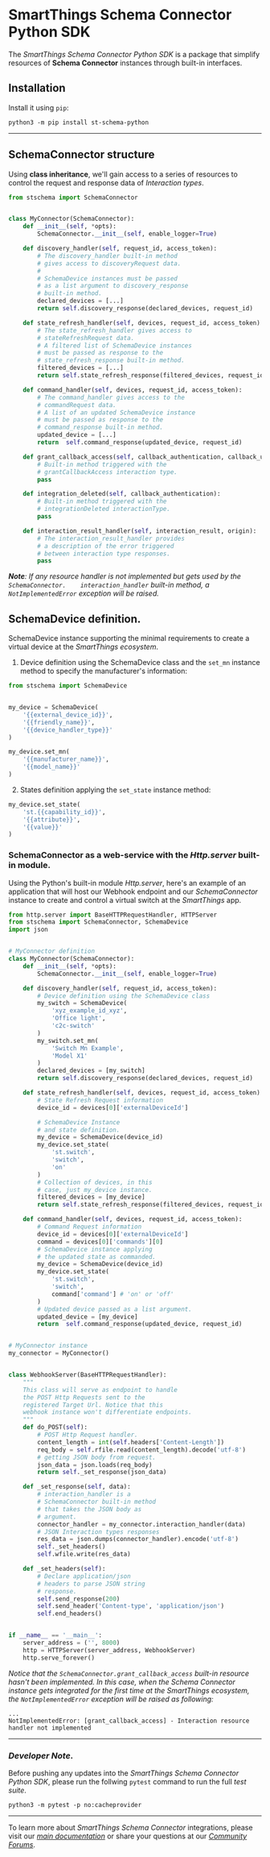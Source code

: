 # SmartThings Schema Connector Python SDK

The _SmartThings Schema Connector Python SDK_ is a package that simplify resources of
**Schema Connector** instances through built-in interfaces.

## Installation

Install it using `pip`:

    python3 -m pip install st-schema-python

---

## SchemaConnector structure

Using **class inheritance**, we'll gain access to a series of resources to control the request and response data of _Interaction types_.

```python
from stschema import SchemaConnector


class MyConnector(SchemaConnector):
    def __init__(self, *opts):
        SchemaConnector.__init__(self, enable_logger=True)

    def discovery_handler(self, request_id, access_token):
        # The discovery_handler built-in method
        # gives access to discoveryRequest data.
        #
        # SchemaDevice instances must be passed
        # as a list argument to discovery_response
        # built-in method.
        declared_devices = [...]
        return self.discovery_response(declared_devices, request_id)

    def state_refresh_handler(self, devices, request_id, access_token):
        # The state_refresh_handler gives access to
        # stateRefreshRequest data.
        # A filtered list of SchemaDevice instances
        # must be passed as response to the
        # state_refresh_response built-in method.
        filtered_devices = [...]
        return self.state_refresh_response(filtered_devices, request_id)

    def command_handler(self, devices, request_id, access_token):
        # The command_handler gives access to the
        # commandRequest data.
        # A list of an updated SchemaDevice instance
        # must be passed as response to the
        # command_response built-in method.
        updated_device = [...]
        return  self.command_response(updated_device, request_id)

    def grant_callback_access(self, callback_authentication, callback_urls):
        # Built-in method triggered with the
        # grantCallbackAccess interaction type.
        pass

    def integration_deleted(self, callback_authentication):
        # Built-in method triggered with the
        # integrationDeleted interactionType.
        pass

    def interaction_result_handler(self, interaction_result, origin):
        # The interaction_result_handler provides
        # a description of the error triggered
        # between interaction type responses.
        pass
```

_**Note**: If any resource handler is not implemented but gets used by the `SchemaConnector.    interaction_handler` built-in method, a `NotImplementedError` exception will be raised._

## SchemaDevice definition.

SchemaDevice instance supporting the minimal requirements to create a virtual device at the _SmartThings ecosystem_.

1. Device definition using the SchemaDevice class and the `set_mn` instance method to specify the manufacturer's information:
```python
from stschema import SchemaDevice


my_device = SchemaDevice(
    '{{external_device_id}}',
    '{{friendly_name}}',
    '{{device_handler_type}}'
)

my_device.set_mn(
    '{{manufacturer_name}}',
    '{{model_name}}'
)
```
2. States definition applying the `set_state` instance method:

```python
my_device.set_state(
    'st.{{capability_id}}',
    '{{attribute}}',
    '{{value}}'
)
```

### SchemaConnector as a web-service with the _Http.server_ built-in module.

Using the Python's built-in module _Http.server_, here's an example of an application that will host our Webhook endpoint and our _SchemaConnector_ instance
to create and control a virtual switch at the _SmartThings_ app.

```python
from http.server import BaseHTTPRequestHandler, HTTPServer
from stschema import SchemaConnector, SchemaDevice
import json


# MyConnector definition
class MyConnector(SchemaConnector):
    def __init__(self, *opts):
        SchemaConnector.__init__(self, enable_logger=True)

    def discovery_handler(self, request_id, access_token):
        # Device definition using the SchemaDevice class
        my_switch = SchemaDevice(
            'xyz_example_id_xyz',
            'Office light',
            'c2c-switch'
        )
        my_switch.set_mn(
            'Switch Mn Example',
            'Model X1'
        )
        declared_devices = [my_switch]
        return self.discovery_response(declared_devices, request_id)

    def state_refresh_handler(self, devices, request_id, access_token):
        # State Refresh Request information
        device_id = devices[0]['externalDeviceId']

        # SchemaDevice Instance
        # and state definition.
        my_device = SchemaDevice(device_id)
        my_device.set_state(
            'st.switch',
            'switch',
            'on'
        )
        # Collection of devices, in this
        # case, just my_device instance.
        filtered_devices = [my_device]
        return self.state_refresh_response(filtered_devices, request_id)

    def command_handler(self, devices, request_id, access_token):
        # Command Request information
        device_id = devices[0]['externalDeviceId']
        command = devices[0]['commands'][0]
        # SchemaDevice instance applying
        # the updated state as commanded.
        my_device = SchemaDevice(device_id)
        my_device.set_state(
            'st.switch',
            'switch',
            command['command'] # 'on' or 'off'
        )
        # Updated device passed as a list argument.
        updated_device = [my_device]
        return  self.command_response(updated_device, request_id)


# MyConnector instance
my_connector = MyConnector()


class WebhookServer(BaseHTTPRequestHandler):
    """
    This class will serve as endpoint to handle
    the POST Http Requests sent to the
    registered Target Url. Notice that this
    webhook instance won't differentiate endpoints.
    """
    def do_POST(self):
        # POST Http Request handler.
        content_length = int(self.headers['Content-Length'])
        req_body = self.rfile.read(content_length).decode('utf-8')
        # getting JSON body from request.
        json_data = json.loads(req_body)
        return self._set_response(json_data)

    def _set_response(self, data):
        # interaction_handler is a
        # SchemaConnector built-in method
        # that takes the JSON body as
        # argument.
        connector_handler = my_connector.interaction_handler(data)
        # JSON Interaction types responses
        res_data = json.dumps(connector_handler).encode('utf-8')
        self._set_headers()
        self.wfile.write(res_data)

    def _set_headers(self):
        # Declare application/json
        # headers to parse JSON string
        # response.
        self.send_response(200)
        self.send_header('Content-type', 'application/json')
        self.end_headers()


if __name__ == '__main__':
    server_address = ('', 8000)
    http = HTTPServer(server_address, WebhookServer)
    http.serve_forever()

```

_Notice that the `SchemaConnector.grant_callback_access` built-in resource hasn't been implemented. In this case, when the Schema Connector instance gets integrated for the first time at the SmartThings ecosystem, the `NotImplementedError` exception will be raised as following:_

    ...
    NotImplementedError: [grant_callback_access] - Interaction resource handler not implemented


---
### _Developer Note_.

Before pushing any updates into the _SmartThings Schema Connector Python SDK_, please run the follwing `pytest` command to run the full _test suite_.

    python3 -m pytest -p no:cacheprovider


---
To learn more about _SmartThings Schema Connector_ integrations, please visit our _[main documentation](https://smartthings.developer.samsung.com/docs/devices/smartthings-schema/schema-basics.html)_
or share your questions at our _[Community Forums](https://community.smartthings.com/c/developer-programs)_.

